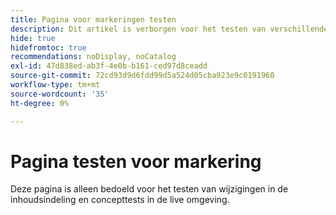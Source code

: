 ```yaml
---
title: Pagina voor markeringen testen
description: Dit artikel is verborgen voor het testen van verschillende markeringstransformaties.
hide: true
hidefromtoc: true
recommendations: noDisplay, noCatalog
exl-id: 47d838ed-ab3f-4e0b-b161-ced97d8ceadd
source-git-commit: 72cd93d9d6fdd99d5a524d05cba923e9c0191960
workflow-type: tm+mt
source-wordcount: '35'
ht-degree: 0%

---
```


# Pagina testen voor markering

Deze pagina is alleen bedoeld voor het testen van wijzigingen in de inhoudsindeling en concepttests in de live omgeving.
